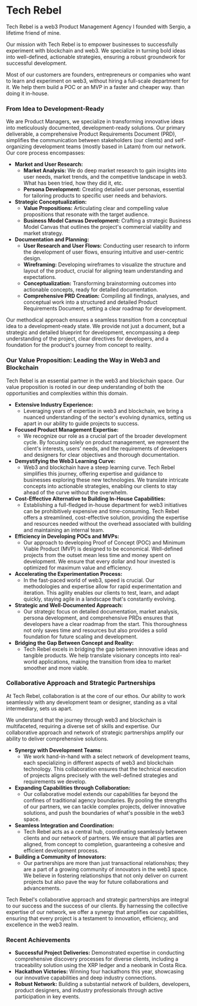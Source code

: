 # Tech Rebel

Tech Rebel is a web3 Product Management Agency I founded with Sergio, a lifetime friend of mine.&#x20;

Our mission with Tech Rebel is to empower businesses to successfully experiment with blockchain and web3. We specialize in turning bold ideas into well-defined, actionable strategies, ensuring a robust groundwork for successful development.

Most of our customers are founders, entrepreneurs or companies who want to learn and experiment on web3, without hiring a full-scale department for it. We help them build a POC or an MVP in a faster and cheaper way. than doing it in-house.&#x20;

### **From Idea to Development-Ready**

We are Product Managers, we specialize in transforming innovative ideas into meticulously documented, development-ready solutions. Our primary deliverable, a comprehensive Product Requirements Document (PRD), simplifies the communication between stakeholders (our clients) and self-organizing development teams (mostly based in Latam) from our network.  Our core process encompasses:

* **Market and User Research:**
  * **Market Analysis:** We do deep market research to gain insights into user needs, market trends, and the competitive landscape in web3. What has been tried, how they did it, etc.&#x20;
  * **Persona Development:** Creating detailed user personas, essential for tailoring products to specific user needs and behaviors.
* **Strategic Conceptualization:**
  * **Value Propositions:** Articulating clear and compelling value propositions that resonate with the target audience.
  * **Business Model Canvas Development:** Crafting a strategic Business Model Canvas that outlines the project's commercial viability and market strategy.
* **Documentation and Planning:**
  * **User Research and User Flows:** Conducting user research to inform the development of user flows, ensuring intuitive and user-centric design.
  * **Wireframing:** Developing wireframes to visualize the structure and layout of the product, crucial for aligning team understanding and expectations.
  * **Conceptualization:** Transforming brainstorming outcomes into actionable concepts, ready for detailed documentation.
  * **Comprehensive PRD Creation:** Compiling all findings, analyses, and conceptual work into a structured and detailed Product Requirements Document, setting a clear roadmap for development.

Our methodical approach ensures a seamless transition from a conceptual idea to a development-ready state. We provide not just a document, but a strategic and detailed blueprint for development, encompassing a deep understanding of the project, clear directives for developers, and a foundation for the product's journey from concept to reality.

### **Our Value Proposition: Leading the Way in Web3 and Blockchain**

Tech Rebel is an essential partner in the web3 and blockchain space. Our value proposition is rooted in our deep understanding of both the opportunities and complexities within this domain.

* **Extensive Industry Experience:**
  * Leveraging years of expertise in web3 and blockchain, we bring a nuanced understanding of the sector's evolving dynamics, setting us apart in our ability to guide projects to success.
* **Focused Product Management Expertise:**
  * We recognize our role as a crucial part of the broader development cycle. By focusing solely on product management, we represent the client's interests, users' needs, and the requirements of developers and designers for clear objectives and thorough documentation.
* **Demystifying the Web3 Learning Curve:**
  * Web3 and blockchain have a steep learning curve. Tech Rebel simplifies this journey, offering expertise and guidance to businesses exploring these new technologies. We translate intricate concepts into actionable strategies, enabling our clients to stay ahead of the curve without the overwhelm.
* **Cost-Effective Alternative to Building In-House Capabilities:**
  * Establishing a full-fledged in-house department for web3 initiatives can be prohibitively expensive and time-consuming. Tech Rebel offers a streamlined, cost-effective solution, providing the expertise and resources needed without the overhead associated with building and maintaining an internal team.
* **Efficiency in Developing POCs and MVPs:**
  * Our approach to developing Proof of Concept (POC) and Minimum Viable Product (MVP) is designed to be economical. Well-defined projects from the outset mean less time and money spent on development. We ensure that every dollar and hour invested is optimized for maximum value and efficiency.
* **Accelerating the Experimentation Process:**
  * In the fast-paced world of web3, speed is crucial. Our methodologies and expertise allow for rapid experimentation and iteration. This agility enables our clients to test, learn, and adapt quickly, staying agile in a landscape that's constantly evolving.
* **Strategic and Well-Documented Approach:**
  * Our strategic focus on detailed documentation, market analysis, persona development, and comprehensive PRDs ensures that developers have a clear roadmap from the start. This thoroughness not only saves time and resources but also provides a solid foundation for future scaling and development.
* **Bridging the Gap Between Concept and Reality:**
  * Tech Rebel excels in bridging the gap between innovative ideas and tangible products. We help translate visionary concepts into real-world applications, making the transition from idea to market smoother and more viable.

### **Collaborative Approach and Strategic Partnerships**

At Tech Rebel, collaboration is at the core of our ethos. Our ability to work seamlessly with any development team or designer, standing as a vital intermediary, sets us apart.

We understand that the journey through web3 and blockchain is multifaceted, requiring a diverse set of skills and expertise. Our collaborative approach and network of strategic partnerships amplify our ability to deliver comprehensive solutions.

* **Synergy with Development Teams:**
  * We work hand-in-hand with a select network of development teams, each specializing in different aspects of web3 and blockchain technology. This collaboration ensures that the technical execution of projects aligns precisely with the well-defined strategies and requirements we develop.
* **Expanding Capabilities through Collaboration:**
  * Our collaborative model extends our capabilities far beyond the confines of traditional agency boundaries. By pooling the strengths of our partners, we can tackle complex projects, deliver innovative solutions, and push the boundaries of what's possible in the web3 space.
* **Seamless Integration and Coordination:**
  * Tech Rebel acts as a central hub, coordinating seamlessly between clients and our network of partners. We ensure that all parties are aligned, from concept to completion, guaranteeing a cohesive and efficient development process.
* **Building a Community of Innovators:**
  * Our partnerships are more than just transactional relationships; they are a part of a growing community of innovators in the web3 space. We believe in fostering relationships that not only deliver on current projects but also pave the way for future collaborations and advancements.

Tech Rebel's collaborative approach and strategic partnerships are integral to our success and the success of our clients. By harnessing the collective expertise of our network, we offer a synergy that amplifies our capabilities, ensuring that every project is a testament to innovation, efficiency, and excellence in the web3 realm.

### **Recent Achievements**

* **Successful Project Deliveries:** Demonstrated expertise in conducting comprehensive discovery processes for diverse clients, including a traceability solution using the XRP ledger and a neobank in Costa Rica.
* **Hackathon Victories:** Winning four hackathons this year, showcasing our innovative capabilities and deep industry connections.
* **Robust Network:** Building a substantial network of builders, developers, product designers, and industry professionals through active participation in key events.
